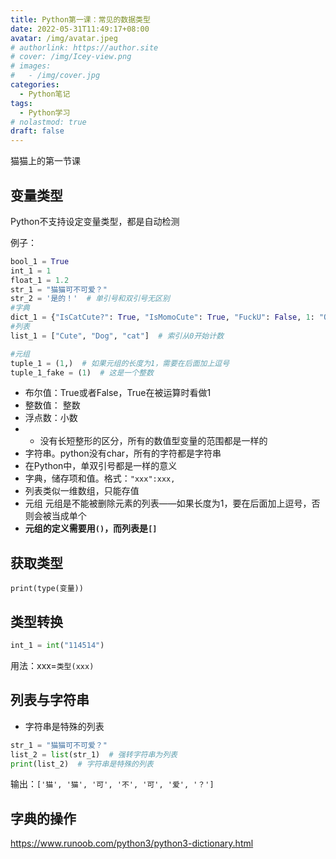 ```yaml
---
title: Python第一课：常见的数据类型
date: 2022-05-31T11:49:17+08:00
avatar: /img/avatar.jpeg
# authorlink: https://author.site
# cover: /img/Icey-view.png
# images:
#   - /img/cover.jpg
categories:
  - Python笔记
tags:
  - Python学习
# nolastmod: true
draft: false
---
```

猫猫上的第一节课

<!--more-->

## 变量类型
Python不支持设定变量类型，都是自动检测

例子：

```python
bool_1 = True
int_1 = 1
float_1 = 1.2
str_1 = "猫猫可不可爱？"
str_2 = '是的！'  # 单引号和双引号无区别
#字典
dict_1 = {"IsCatCute?": True, "IsMomoCute": True, "FuckU": False, 1: "One", "Two": 2}  # 冒号左边是索引，冒号右边是键值
#列表
list_1 = ["Cute", "Dog", "cat"]  # 索引从0开始计数

#元组
tuple_1 = (1,)  # 如果元组的长度为1，需要在后面加上逗号
tuple_1_fake = (1)  # 这是一个整数
```

* 布尔值：True或者False，True在被运算时看做1
* 整数值： 整数
* 浮点数：小数
* * 没有长短整形的区分，所有的数值型变量的范围都是一样的
* 字符串。python没有char，所有的字符都是字符串
* 在Python中，单双引号都是一样的意义
* 字典，储存项和值。格式：`"xxx":xxx,`
* 列表类似一维数组，只能存值
* 元组 元组是不能被删除元素的列表——如果长度为1，要在后面加上逗号，否则会被当成单个
* **元组的定义需要用`()`，而列表是`[]`**

## 获取类型
`print(type(变量))`


## 类型转换
```python
int_1 = int("114514")

```

用法：xxx=`类型(xxx)`
## 列表与字符串
* 字符串是特殊的列表
```python
str_1 = "猫猫可不可爱？"
list_2 = list(str_1)  # 强转字符串为列表
print(list_2)  # 字符串是特殊的列表

```

输出：`['猫', '猫', '可', '不', '可', '爱', '？']`


## 字典的操作
https://www.runoob.com/python3/python3-dictionary.html

